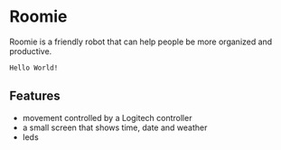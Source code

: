 # Roomie

Roomie is a friendly robot that can help people be more organized and productive.

```bash
Hello World!
```
## Features
- movement controlled by a Logitech controller
- a small screen that shows time, date and weather
- leds

